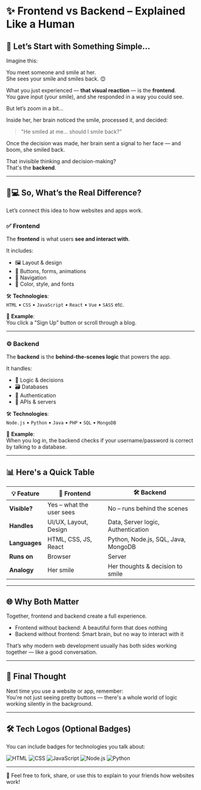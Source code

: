 # ✨ Frontend vs Backend – Explained Like a Human

## 👋 Let’s Start with Something Simple...

Imagine this:

You meet someone and smile at her.  
She sees your smile and smiles back. 😊

What you just experienced — **that visual reaction** — is the **frontend**.  
You gave input (your smile), and she responded in a way you could see.

But let’s zoom in a bit...

Inside her, her brain noticed the smile, processed it, and decided:  
> "He smiled at me... should I smile back?"  

Once the decision was made, her brain sent a signal to her face — and boom, she smiled back.

That invisible thinking and decision-making?  
That's the **backend**.

---

## 🧠💻 So, What’s the Real Difference?

Let’s connect this idea to how websites and apps work.

### ✅ Frontend

The **frontend** is what users **see and interact with**.

It includes:

- 🖼 Layout & design  
- 🔘 Buttons, forms, animations  
- 🧭 Navigation  
- 🎨 Color, style, and fonts

🛠️ **Technologies**:  
`HTML` • `CSS` • `JavaScript` • `React` • `Vue` • `SASS` etc.

📱 **Example**:  
You click a "Sign Up" button or scroll through a blog.

---

### ⚙️ Backend

The **backend** is the **behind-the-scenes logic** that powers the app.

It handles:

- 🧠 Logic & decisions  
- 🗃️ Databases  
- 🔐 Authentication  
- 📡 APIs & servers

🛠️ **Technologies**:  
`Node.js` • `Python` • `Java` • `PHP` • `SQL` • `MongoDB`

📡 **Example**:  
When you log in, the backend checks if your username/password is correct by talking to a database.

---

## 📊 Here's a Quick Table

| 💡 Feature     | 🎨 Frontend                           | 🛠️ Backend                              |
|----------------|---------------------------------------|------------------------------------------|
| **Visible?**    | Yes – what the user sees              | No – runs behind the scenes              |
| **Handles**     | UI/UX, Layout, Design                 | Data, Server logic, Authentication       |
| **Languages**   | HTML, CSS, JS, React                  | Python, Node.js, SQL, Java, MongoDB      |
| **Runs on**     | Browser                               | Server                                   |
| **Analogy**     | Her smile                             | Her thoughts & decision to smile         |

---

## 🌐 Why Both Matter

Together, frontend and backend create a full experience.

- Frontend without backend: A beautiful form that does nothing  
- Backend without frontend: Smart brain, but no way to interact with it

That’s why modern web development usually has both sides working together — like a good conversation.

---

## 🚀 Final Thought

Next time you use a website or app, remember:  
You're not just seeing pretty buttons — there's a whole world of logic working silently in the background.

---

## 🛠️ Tech Logos (Optional Badges)

You can include badges for technologies you talk about:

![HTML](https://img.shields.io/badge/HTML5-E34F26?logo=html5&logoColor=white)
![CSS](https://img.shields.io/badge/CSS3-1572B6?logo=css3&logoColor=white)
![JavaScript](https://img.shields.io/badge/JavaScript-F7DF1E?logo=javascript&logoColor=black)
![Node.js](https://img.shields.io/badge/Node.js-339933?logo=node.js&logoColor=white)
![Python](https://img.shields.io/badge/Python-3776AB?logo=python&logoColor=white)

---

🧡 Feel free to fork, share, or use this to explain to your friends how websites work!
